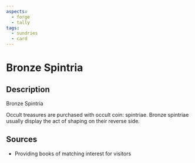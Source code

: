 ```yaml
---
aspects:
  - forge
  - tally
tags:
  - sundries
  - card
---
```

# Bronze Spintria
## Description
Bronze Spintria

Occult treasures are purchased with occult coin: spintriae. Bronze spintriae usually display the act of shaping on their reverse side.
## Sources
- Providing books of matching interest for visitors

